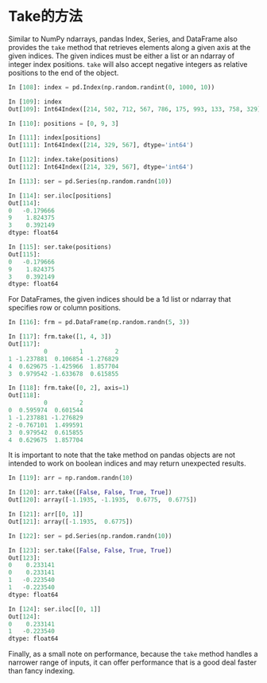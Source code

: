 # Take的方法

Similar to NumPy ndarrays, pandas Index, Series, and DataFrame also provides the ``take`` method that retrieves elements along a given axis at the given indices. The given indices must be either a list or an ndarray of integer index positions. ``take`` will also accept negative integers as relative positions to the end of the object.

```python
In [108]: index = pd.Index(np.random.randint(0, 1000, 10))

In [109]: index
Out[109]: Int64Index([214, 502, 712, 567, 786, 175, 993, 133, 758, 329], dtype='int64')

In [110]: positions = [0, 9, 3]

In [111]: index[positions]
Out[111]: Int64Index([214, 329, 567], dtype='int64')

In [112]: index.take(positions)
Out[112]: Int64Index([214, 329, 567], dtype='int64')

In [113]: ser = pd.Series(np.random.randn(10))

In [114]: ser.iloc[positions]
Out[114]: 
0   -0.179666
9    1.824375
3    0.392149
dtype: float64

In [115]: ser.take(positions)
Out[115]: 
0   -0.179666
9    1.824375
3    0.392149
dtype: float64
```

For DataFrames, the given indices should be a 1d list or ndarray that specifies row or column positions.

```python
In [116]: frm = pd.DataFrame(np.random.randn(5, 3))

In [117]: frm.take([1, 4, 3])
Out[117]: 
          0         1         2
1 -1.237881  0.106854 -1.276829
4  0.629675 -1.425966  1.857704
3  0.979542 -1.633678  0.615855

In [118]: frm.take([0, 2], axis=1)
Out[118]: 
          0         2
0  0.595974  0.601544
1 -1.237881 -1.276829
2 -0.767101  1.499591
3  0.979542  0.615855
4  0.629675  1.857704
```

It is important to note that the take method on pandas objects are not intended to work on 
boolean indices and may return unexpected results.

```python
In [119]: arr = np.random.randn(10)

In [120]: arr.take([False, False, True, True])
Out[120]: array([-1.1935, -1.1935,  0.6775,  0.6775])

In [121]: arr[[0, 1]]
Out[121]: array([-1.1935,  0.6775])

In [122]: ser = pd.Series(np.random.randn(10))

In [123]: ser.take([False, False, True, True])
Out[123]: 
0    0.233141
0    0.233141
1   -0.223540
1   -0.223540
dtype: float64

In [124]: ser.iloc[[0, 1]]
Out[124]: 
0    0.233141
1   -0.223540
dtype: float64
```

Finally, as a small note on performance, because the ``take`` method handles a narrower range of inputs, it can offer performance that is a good deal faster than fancy indexing.